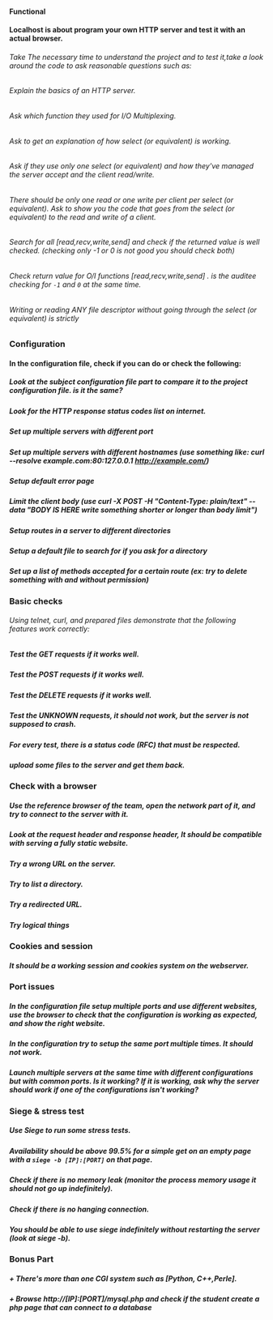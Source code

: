 #### Functional

#### Localhost is about program your own HTTP server and test it with an actual browser.
###### Take The necessary time to understand the project and to test it,take a look around the code to ask reasonable questions such as:
###### Explain the basics of an HTTP server.
###### Ask which function they used for I/O Multiplexing.
###### Ask to get an explanation of how select (or equivalent) is working.
###### Ask if they use only one select (or equivalent) and how they've managed the server accept and the client read/write.
###### There should be only one read or one write per client per select (or equivalent). Ask to show you the code that goes from the select (or equivalent) to the read and write of a client.
###### Search for all [read,recv,write,send] and check if the returned value is well checked. (checking only -1 or 0 is not good you should check both)
###### Check return value for O/I functions [read,recv,write,send] . is the auditee checking for `-1` and `0` at the same time. 
###### Writing or reading ANY file descriptor without going through the select (or equivalent) is strictly 

### Configuration

#### In the configuration file, check if you can do or check the following:
##### Look at the subject configuration file part to compare it to the project configuration file. is it the same? 
##### Look for the HTTP response status codes list on internet. 
##### Set up multiple servers with different port
##### Set up multiple servers with different hostnames (use something like: curl --resolve example.com:80:127.0.0.1 http://example.com/)
##### Setup default error page
##### Limit the client body (use curl -X POST -H "Content-Type: plain/text" --data "BODY IS HERE write something shorter or longer than body limit")
##### Setup routes in a server to different directories
##### Setup a default file to search for if you ask for a directory
##### Set up a list of methods accepted for a certain route (ex: try to delete something with and without permission)

### Basic checks

###### Using telnet, curl, and prepared files demonstrate that the following features work correctly:
##### Test the GET requests if it works well.
##### Test the POST requests if it works well.
##### Test the DELETE requests if it works well.
##### Test the UNKNOWN requests, it should not work, but the server is not supposed to crash.
##### For every test, there is a status code (RFC) that must be respected.
##### upload some files to the server and get them back.

### Check with a browser

##### Use the reference browser of the team, open the network part of it, and try to connect to the server with it.
##### Look at the request header and response header, It should be compatible with serving a fully static website.
##### Try a wrong URL on the server.
##### Try to list a directory.
##### Try a redirected URL.
##### Try logical things

### Cookies and session

##### It should be a working session and cookies system on the webserver.

### Port issues

##### In the configuration file setup multiple ports and use different websites, use the browser to check that the configuration is working as expected, and show the right website.
##### In the configuration try to setup the same port multiple times. It should not work.
##### Launch multiple servers at the same time with different configurations but with common ports. Is it working? If it is working, ask why the server should work if one of the configurations isn't working?

### Siege & stress test

##### Use Siege to run some stress tests.
##### Availability should be above 99.5% for a simple get on an empty page with a `siege -b [IP]:[PORT]` on that page.
##### Check if there is no memory leak (monitor the process memory usage it should not go up indefinitely).
##### Check if there is no hanging connection.
##### You should be able to use siege indefinitely without restarting the server (look at siege -b).

### Bonus Part

##### + There's more than one CGI system such as [Python, C++,Perle].
##### + Browse http://[IP]:[PORT]/mysql.php and check if the student create a php page that can connect to a database
